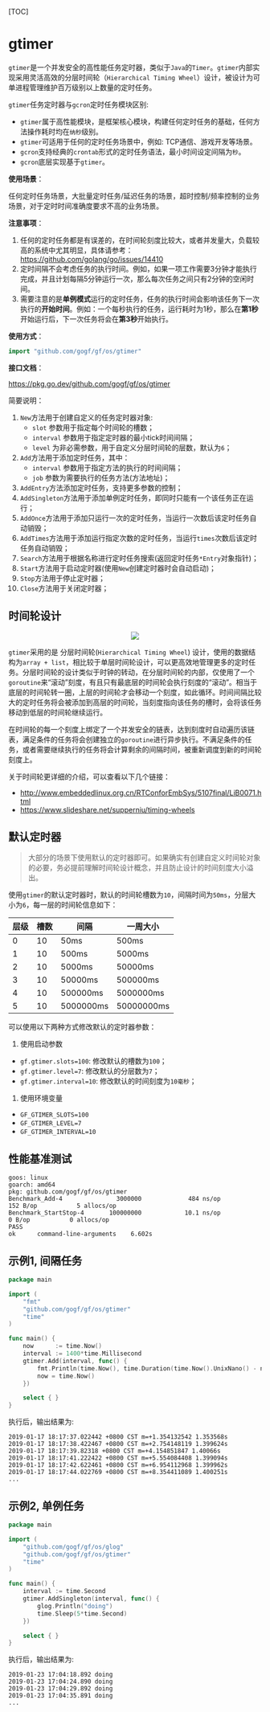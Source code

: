 [TOC]

# gtimer

`gtimer`是一个并发安全的高性能任务定时器，类似于`Java`的`Timer`。`gtimer`内部实现采用灵活高效的分层时间轮（`Hierarchical Timing Wheel`）设计，被设计为可单进程管理维护百万级别以上数量的定时任务。

`gtimer`任务定时器与`gcron`定时任务模块区别:
- `gtimer`属于高性能模块，是框架核心模块，构建任何定时任务的基础，任何方法操作耗时均在`纳秒`级别。
- `gtimer`可适用于任何的定时任务场景中，例如: TCP通信、游戏开发等场景。
- `gcron`支持经典的`crontab`形式的定时任务语法，最小时间设定间隔为`秒`。
- `gcron`底层实现基于`gtimer`。

**使用场景**：

任何定时任务场景，大批量定时任务/延迟任务的场景，超时控制/频率控制的业务场景，对于定时时间准确度要求不高的业务场景。

**注意事项**：

1. 任何的定时任务都是有误差的，在时间轮刻度比较大，或者并发量大，负载较高的系统中尤其明显，具体请参考：https://github.com/golang/go/issues/14410
1. 定时间隔不会考虑任务的执行时间。例如，如果一项工作需要3分钟才能执行完成，并且计划每隔5分钟运行一次，那么每次任务之间只有2分钟的空闲时间。
1. 需要注意的是**单例模式**运行的定时任务，任务的执行时间会影响该任务下一次执行的**开始时间**。例如：一个每秒执行的任务，运行耗时为1秒，那么在**第1秒**开始运行后，下一次任务将会在**第3秒**开始执行。

**使用方式**：
```go
import "github.com/gogf/gf/os/gtimer"
```

**接口文档**： 

https://pkg.go.dev/github.com/gogf/gf/os/gtimer

简要说明：
1. `New`方法用于创建自定义的任务定时器对象:
    - `slot` 参数用于指定每个时间轮的槽数；
    - `interval` 参数用于指定定时器的最小tick时间间隔；
    - `level` 为非必需参数，用于自定义分层时间轮的层数，默认为`6`；
1. `Add`方法用于添加定时任务，其中：
    - `interval` 参数用于指定方法的执行的时间间隔；
    - `job` 参数为需要执行的任务方法(方法地址)；
1. `AddEntry`方法添加定时任务，支持更多参数的控制；
1. `AddSingleton`方法用于添加单例定时任务，即同时只能有一个该任务正在运行；
1. `AddOnce`方法用于添加只运行一次的定时任务，当运行一次数后该定时任务自动销毁；
1. `AddTimes`方法用于添加运行指定次数的定时任务，当运行`times`次数后该定时任务自动销毁；
1. `Search`方法用于根据名称进行定时任务搜索(返回定时任务`*Entry`对象指针)；
1. `Start`方法用于启动定时器(使用`New`创建定时器时会自动启动)；
1. `Stop`方法用于停止定时器；
1. `Close`方法用于关闭定时器；

## 时间轮设计
<div align=center>
<img src="images/hierarchical-timing-wheel.png" />
</div>

`gtimer`采用的是 分层时间轮(`Hierarchical Timing Wheel`) 设计，使用的数据结构为`array + list`，相比较于单层时间轮设计，可以更高效地管理更多的定时任务。分层时间轮的设计类似于时钟的转动，在分层时间轮的内部，仅使用了一个`goroutine`来“滚动”刻度，有且只有最底层的时间轮会执行刻度的“滚动”。相当于底层的时间轮转一圈，上层的时间轮才会移动一个刻度，如此循环。时间间隔比较大的定时任务将会被添加到高层的时间轮，当刻度指向该任务的槽时，会将该任务移动到低层的时间轮继续运行。

在时间轮的每一个刻度上绑定了一个并发安全的链表，达到刻度时自动遍历该链表，满足条件的任务将会创建独立的`goroutine`进行异步执行。不满足条件的任务，或者需要继续执行的任务将会计算剩余的间隔时间，被重新调度到新的时间轮刻度上。


关于时间轮更详细的介绍，可以查看以下几个链接：
* http://www.embeddedlinux.org.cn/RTConforEmbSys/5107final/LiB0071.html
* https://www.slideshare.net/supperniu/timing-wheels



## 默认定时器

> 大部分的场景下使用默认的定时器即可。如果确实有创建自定义时间轮对象的必要，务必提前理解时间轮设计概念，并且防止设计的时间刻度大小溢出。

使用`gtimer`的默认定时器时，默认的时间轮槽数为`10`，间隔时间为`50ms`，分层大小为`6`，每一层的时间轮信息如下：

| 层级 | 槽数 | 间隔 | 一周大小
|---|---|---| ---
|0 | 10 | 50ms      | 500ms
|1 | 10 | 500ms     | 5000ms
|2 | 10 | 5000ms    | 50000ms
|3 | 10 | 50000ms   | 500000ms
|4 | 10 | 500000ms  | 5000000ms
|5 | 10 | 5000000ms | 50000000ms

可以使用以下两种方式修改默认的定时器参数：
1. 使用启动参数
 - `gf.gtimer.slots=100`: 修改默认的槽数为`100`；
 - `gf.gtimer.level=7`: 修改默认的分层数为`7`；
 - `gf.gtimer.interval=10`: 修改默认的时间刻度为`10毫秒`；
1. 使用环境变量
 - `GF_GTIMER_SLOTS=100`
 - `GF_GTIMER_LEVEL=7`
 - `GF_GTIMER_INTERVAL=10`



## 性能基准测试

```
goos: linux
goarch: amd64
pkg: github.com/gogf/gf/os/gtimer
Benchmark_Add-4               3000000             484 ns/op         152 B/op           5 allocs/op
Benchmark_StartStop-4       100000000            10.1 ns/op           0 B/op           0 allocs/op
PASS
ok      command-line-arguments    6.602s
```

## 示例1, 间隔任务

```go
package main

import (
    "fmt"
    "github.com/gogf/gf/os/gtimer"
    "time"
)

func main() {
    now      := time.Now()
    interval := 1400*time.Millisecond
    gtimer.Add(interval, func() {
        fmt.Println(time.Now(), time.Duration(time.Now().UnixNano() - now.UnixNano()))
        now = time.Now()
    })

    select { }
}
```
执行后，输出结果为:
```
2019-01-17 18:17:37.022442 +0800 CST m=+1.354132542 1.353568s
2019-01-17 18:17:38.422467 +0800 CST m=+2.754148119 1.399624s
2019-01-17 18:17:39.82318 +0800 CST m=+4.154851847 1.40066s
2019-01-17 18:17:41.222422 +0800 CST m=+5.554084408 1.399094s
2019-01-17 18:17:42.622461 +0800 CST m=+6.954112968 1.399962s
2019-01-17 18:17:44.022769 +0800 CST m=+8.354411089 1.400251s
...
```

## 示例2, 单例任务

```go
package main

import (
    "github.com/gogf/gf/os/glog"
    "github.com/gogf/gf/os/gtimer"
    "time"
)

func main() {
    interval := time.Second
    gtimer.AddSingleton(interval, func() {
        glog.Println("doing")
        time.Sleep(5*time.Second)
    })

    select { }
}
```
执行后，输出结果为:
```
2019-01-23 17:04:18.892 doing
2019-01-23 17:04:24.890 doing
2019-01-23 17:04:29.892 doing
2019-01-23 17:04:35.891 doing
...
```

















